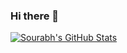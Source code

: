 ### Hi there 👋

[![Sourabh's GitHub Stats](https://github-readme-stats.vercel.app/api?username=SourabhNaik24&show_icons=true&include_all_commits=true&count_private=true)](https://github.com/anuraghazra/github-readme-stats)

<!--
**SourabhNaik24/SourabhNaik24** is a ✨ _special_ ✨ repository because its `README.md` (this file) appears on your GitHub profile.

Here are some ideas to get you started:

- 🔭 I’m currently working on ...
- 🌱 I’m currently learning ...
- 👯 I’m looking to collaborate on ...
- 🤔 I’m looking for help with ...
- 💬 Ask me about ...
- 📫 How to reach me: ...
- 😄 Pronouns: ...
- ⚡ Fun fact: ...
-->
